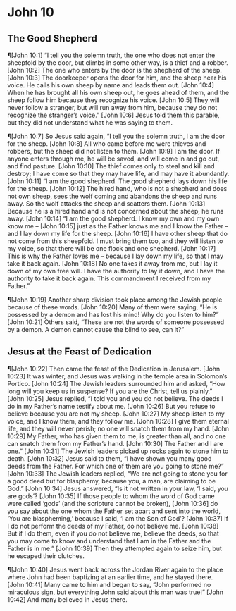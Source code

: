 # John 10

## The Good Shepherd
¶[John 10:1] “I tell you the solemn truth, the one who does not enter the sheepfold by the door, but climbs in some other way, is a thief and a robber.
[John 10:2] The one who enters by the door is the shepherd of the sheep.
[John 10:3] The doorkeeper opens the door for him, and the sheep hear his voice. He calls his own sheep by name and leads them out.
[John 10:4] When he has brought all his own sheep out, he goes ahead of them, and the sheep follow him because they recognize his voice.
[John 10:5] They will never follow a stranger, but will run away from him, because they do not recognize the stranger’s voice.”
[John 10:6] Jesus told them this parable, but they did not understand what he was saying to them.

¶[John 10:7] So Jesus said again, “I tell you the solemn truth, I am the door for the sheep.
[John 10:8] All who came before me were thieves and robbers, but the sheep did not listen to them.
[John 10:9] I am the door. If anyone enters through me, he will be saved, and will come in and go out, and find pasture.
[John 10:10] The thief comes only to steal and kill and destroy; I have come so that they may have life, and may have it abundantly.
[John 10:11] “I am the good shepherd. The good shepherd lays down his life for the sheep.
[John 10:12] The hired hand, who is not a shepherd and does not own sheep, sees the wolf coming and abandons the sheep and runs away. So the wolf attacks the sheep and scatters them.
[John 10:13] Because he is a hired hand and is not concerned about the sheep, he runs away.
[John 10:14] “I am the good shepherd. I know my own and my own know me –
[John 10:15] just as the Father knows me and I know the Father – and I lay down my life for the sheep.
[John 10:16] I have other sheep that do not come from this sheepfold. I must bring them too, and they will listen to my voice, so that there will be one flock and one shepherd.
[John 10:17] This is why the Father loves me – because I lay down my life, so that I may take it back again.
[John 10:18] No one takes it away from me, but I lay it down of my own free will. I have the authority to lay it down, and I have the authority to take it back again. This commandment I received from my Father.”

¶[John 10:19] Another sharp division took place among the Jewish people because of these words.
[John 10:20] Many of them were saying, “He is possessed by a demon and has lost his mind! Why do you listen to him?”
[John 10:21] Others said, “These are not the words of someone possessed by a demon. A demon cannot cause the blind to see, can it?”

## Jesus at the Feast of Dedication
¶[John 10:22] Then came the feast of the Dedication in Jerusalem.
[John 10:23] It was winter, and Jesus was walking in the temple area in Solomon’s Portico.
[John 10:24] The Jewish leaders surrounded him and asked, “How long will you keep us in suspense? If you are the Christ, tell us plainly.”
[John 10:25] Jesus replied, “I told you and you do not believe. The deeds I do in my Father’s name testify about me.
[John 10:26] But you refuse to believe because you are not my sheep.
[John 10:27] My sheep listen to my voice, and I know them, and they follow me.
[John 10:28] I give them eternal life, and they will never perish; no one will snatch them from my hand.
[John 10:29] My Father, who has given them to me, is greater than all, and no one can snatch them from my Father’s hand.
[John 10:30] The Father and I are one.”
[John 10:31] The Jewish leaders picked up rocks again to stone him to death.
[John 10:32] Jesus said to them, “I have shown you many good deeds from the Father. For which one of them are you going to stone me?”
[John 10:33] The Jewish leaders replied, “We are not going to stone you for a good deed but for blasphemy, because you, a man, are claiming to be God.”
[John 10:34] Jesus answered, “Is it not written in your law, ‘I said, you are gods’?
[John 10:35] If those people to whom the word of God came were called ‘gods’ (and the scripture cannot be broken),
[John 10:36] do you say about the one whom the Father set apart and sent into the world, ‘You are blaspheming,’ because I said, ‘I am the Son of God’?
[John 10:37] If I do not perform the deeds of my Father, do not believe me.
[John 10:38] But if I do them, even if you do not believe me, believe the deeds, so that you may come to know and understand that I am in the Father and the Father is in me.”
[John 10:39] Then they attempted again to seize him, but he escaped their clutches.

¶[John 10:40] Jesus went back across the Jordan River again to the place where John had been baptizing at an earlier time, and he stayed there.
[John 10:41] Many came to him and began to say, “John performed no miraculous sign, but everything John said about this man was true!”
[John 10:42] And many believed in Jesus there.

